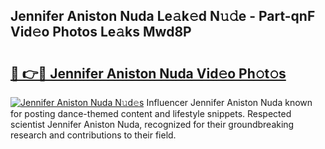 ## Jennifer Aniston Nuda Le𝚊k𝚎d N𝚞𝚍e - Part-qnF Vid𝚎o Photos Le𝚊ks Mwd8P

# <h2><a href="http://fbbxzd.evod.top/?m=Jennifer+Aniston+Nuda">🔗 👉🔴 Jennifer Aniston Nuda Vid𝚎o Ph𝚘t𝚘s</a></h2>

[![Jennifer Aniston Nuda N𝚞d𝚎s](https://i.imgur.com/8V9OHl7.gif)](http://fbbxzd.evod.top/?m=Jennifer+Aniston+Nuda)
Influencer Jennifer Aniston Nuda known for posting dance-themed content and lifestyle snippets. Respected scientist Jennifer Aniston Nuda, recognized for their groundbreaking research and contributions to their field. 
